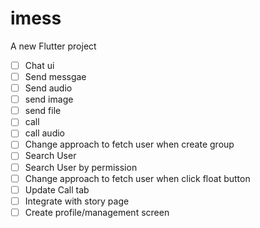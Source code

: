 # imess

A new Flutter project

- [ ] Chat ui
- [ ] Send messgae
- [ ] Send audio
- [ ] send image
- [ ] send file
- [ ] call
- [ ] call audio
- [ ] Change approach to fetch user when create group
- [ ] Search User
- [ ] Search User by permission
- [ ] Change approach to fetch user when click float button
- [ ] Update Call tab 
- [ ] Integrate with story page
- [ ] Create profile/management screen
